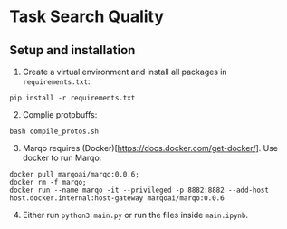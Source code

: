 # Task Search Quality

## Setup and installation

1. Create a virtual environment and install all packages in `requirements.txt`:

```pip install -r requirements.txt```

2. Complie protobuffs:

```bash compile_protos.sh```

3. Marqo requires (Docker)[https://docs.docker.com/get-docker/]. Use docker to run Marqo:

```
docker pull marqoai/marqo:0.0.6;
docker rm -f marqo;
docker run --name marqo -it --privileged -p 8882:8882 --add-host host.docker.internal:host-gateway marqoai/marqo:0.0.6 
```

4. Either run `python3 main.py` or run the files inside `main.ipynb`.